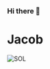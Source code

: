 ### Hi there 👋

# Jacob
![SOL](https://img.shields.io/badge/SOL-2jepdNFoNf22qNP6x8a5QMAnEcWsnrsg4Va1dShDnkuB-blue?style=for-the-badge&link=https://solscan.io/account/2jepdNFoNf22qNP6x8a5QMAnEcWsnrsg4Va1dShDnkuB&?labelColor=ff00ff)

<!--
**Jacob1500/Jacob1500** is a ✨ _special_ ✨ repository because its `README.md` (this file) appears on your GitHub profile.


Here are some ideas to get you started:

- 🔭 I’m currently working on ...
- 🌱 I’m currently learning ...
- 👯 I’m looking to collaborate on ...
- 🤔 I’m looking for help with ...
- 💬 Ask me about ...
- 📫 How to reach me: ...
- 😄 Pronouns: ...
- ⚡ Fun fact: ...
-->
